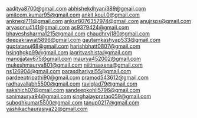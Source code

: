 aaditya8700@gmail.com
abhishekdhyani389@gmail.com
amitcom.kumar95@gmail.com
ankit.koul.0@gmail.com
anknegi711@gmail.com
ankur8076357974@gmail.com
anujrsps@gmail.com
aryasonu4141@gmail.com
as9379424@gmail.com
bhaveshsharma1215@gmail.com
chaudhryj180@gmail.com
deepakrawat5896@gmail.com
gautamkashyap533@gmail.com
guptatanuj68@gmail.com
harishbhatt0807@gmail.com
hsinghgkp99@gmail.com
jagritvashista@gmail.com
manojjatav675@gmail.com
maurya452002@gmail.com
mukeshmaurya801@gmail.com
niitinsaxena@gmail.com
ns126904@gmail.com
parasdhariyal55@gmail.com
pardeeptripathi90@gmail.com
pramod543612@gmail.com
radhavallabh5500@gmail.com
raviglad79@gmail.com
sakshich07@gmail.com
sandeepkohli5796@gmail.com
sanimaurya94@gmail.com
singhajaypratap059@gmail.com
subodhkumar5500@gmail.com
tanup0217@gmail.com
yashikachaurasiya22@gmail.com
